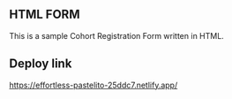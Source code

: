 ## HTML FORM

This is a sample Cohort Registration Form written in HTML.

## Deploy link
https://effortless-pastelito-25ddc7.netlify.app/
